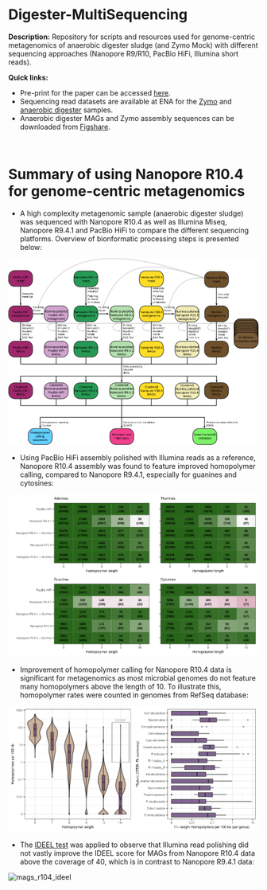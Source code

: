 # Digester-MultiSequencing

**Description:**
Repository for scripts and resources used for genome-centric metagenomics of anaerobic digester sludge (and Zymo Mock) with different sequencing approaches (Nanopore R9/R10, PacBio HiFi, Illumina short reads).
<br/>

**Quick links:**
* Pre-print for the paper can be accessed [here](https://www.biorxiv.org/content/10.1101/2021.10.27.466057v2).
* Sequencing read datasets are available at ENA for the [Zymo](https://www.ebi.ac.uk/ena/browser/view/PRJEB48692) and [anaerobic digester](https://www.ebi.ac.uk/ena/browser/view/PRJEB48021) samples.
* Anaerobic digester MAGs and Zymo assembly sequences can be downloaded from [Figshare](https://doi.org/10.6084/m9.figshare.17008801). 
<br/>

# Summary of using Nanopore R10.4 for genome-centric metagenomics

* A high complexity metagenomic sample (anaerobic digester sludge) was sequenced with Nanopore R10.4 as well as Illumina Miseq, Nanopore R9.4.1 and PacBio HiFi to compare the different sequencing platforms. Overview of bionformatic processing steps is presented below:

<img src="https://github.com/Serka-M/Digester-MultiSequencing/blob/main/code/figs/mags_r104_workflow.svg" alt="mags_r104_workflow" style="zoom:100%;" />
<br/>

* Using PacBio HiFi assembly polished with Illumina reads as a reference, Nanopore R10.4 assembly was found to feature improved homopolymer calling, compared to Nanopore R9.4.1, especially for guanines and cytosines:

<img src="https://github.com/Serka-M/Digester-MultiSequencing/blob/main/code/figs/mags_r104_hp.svg" alt="mags_r104_hp" style="zoom:100%;" />
<br/>

* Improvement of homopolymer calling for Nanopore R10.4 data is significant for metagenomics as most microbial genomes do not feature many homopolymers above the length of 10. To illustrate this, homopolymer rates were counted in genomes from RefSeq database:

<img src="https://github.com/Serka-M/Digester-MultiSequencing/blob/main/code/figs/hp_refseq.svg" alt="hp_refseq" style="zoom:100%;" />
<br/>

* The [IDEEL test](http://www.opiniomics.org/a-simple-test-for-uncorrected-insertions-and-deletions-indels-in-bacterial-genomes/) was applied to observe that Illumina read polishing did not vastly improve the IDEEL score for MAGs from Nanopore R10.4 data above the coverage of 40, which is in contrast to Nanopore R9.4.1 data:

<img src="https://github.com/Serka-M/Digester-MultiSequencing/blob/main/code/figs/mags_r104_ideel" alt="mags_r104_ideel" style="zoom:100%;" />
<br/>
